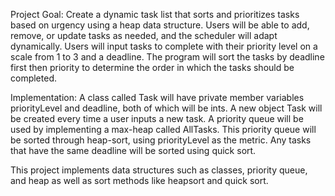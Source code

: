 Project Goal:
Create a dynamic task list that sorts and prioritizes tasks based on urgency using a heap data structure. Users will be able to add, remove, or update tasks as needed, and the scheduler will adapt dynamically. Users will input tasks to complete with their priority level on a scale from 1 to 3 and a deadline. The program will sort the tasks by deadline first then priority to determine the order in which the tasks should be completed.

 Implementation:
A class called Task will have private member variables priorityLevel and deadline, both of which will be ints. A new object Task will be created every time a user inputs a new task. A priority queue will be used by implementing a max-heap called AllTasks. This priority queue will be sorted through heap-sort, using priorityLevel as the metric. Any tasks that have the same deadline will be sorted using quick sort.

This project implements data structures such as classes, priority queue, and heap as well as sort methods like heapsort and quick sort.


